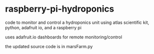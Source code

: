 # raspberry-pi-hydroponics
code to monitor and control a hydroponics unit using atlas scientific kit, python, adafruit io, and a raspberry pi

uses adafruit.io dashboards for remote monitoring/control

the updated source code is in marsFarm.py